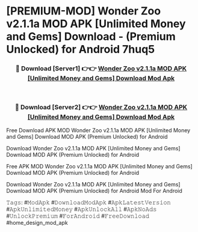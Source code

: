 # [PREMIUM-MOD] Wonder Zoo v2.1.1a MOD APK [Unlimited Money and Gems] Download - (Premium Unlocked) for Android 7huq5



<div align="center">
<h3>🔴 Download [Server1] 👉👉 <a href="https://momento.my/?title=Wonder_Zoo_v2.1.1a_MOD_APK_[Unlimited_Money_and_Gems]_Download">Wonder Zoo v2.1.1a MOD APK [Unlimited Money and Gems] Download Mod Apk</a></h3><br>

<h3>🔴 Download [Server2] 👉👉 <a href="https://momento.my/?title=Wonder_Zoo_v2.1.1a_MOD_APK_[Unlimited_Money_and_Gems]_Download">Wonder Zoo v2.1.1a MOD APK [Unlimited Money and Gems] Download Mod Apk</a></h3>
</div>



Free Download APK MOD Wonder Zoo v2.1.1a MOD APK [Unlimited Money and Gems] Download MOD APK (Premium Unlocked) for Android

Download Wonder Zoo v2.1.1a MOD APK [Unlimited Money and Gems] Download MOD APK (Premium Unlocked) for Android

Free APK MOD Wonder Zoo v2.1.1a MOD APK [Unlimited Money and Gems] Download MOD APK (Premium Unlocked) for Android

Download Wonder Zoo v2.1.1a MOD APK [Unlimited Money and Gems] Download MOD APK (Premium Unlocked) for Android Mod For Android

𝚃𝚊𝚐𝚜: #𝙼𝚘𝚍𝙰𝚙𝚔 #𝙳𝚘𝚠𝚗𝚕𝚘𝚊𝚍𝙼𝚘𝚍𝙰𝚙𝚔 #𝙰𝚙𝚔𝙻𝚊𝚝𝚎𝚜𝚝𝚅𝚎𝚛𝚜𝚒𝚘𝚗 #𝙰𝚙𝚔𝚄𝚗𝚕𝚒𝚖𝚒𝚝𝚎𝚍𝙼𝚘𝚗𝚎𝚢 #𝙰𝚙𝚔𝚄𝚗𝚕𝚘𝚌𝚔𝙰𝚕𝚕 #𝙰𝚙𝚔𝙽𝚘𝙰𝚍𝚜 #𝚄𝚗𝚕𝚘𝚌𝚔𝙿𝚛𝚎𝚖𝚒𝚞𝚖 #𝙵𝚘𝚛𝙰𝚗𝚍𝚛𝚘𝚒𝚍 #𝙵𝚛𝚎𝚎𝙳𝚘𝚠𝚗𝚕𝚘𝚊𝚍 #home_design_mod_apk
